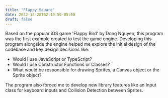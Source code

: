 ```yaml
---
title: "Flappy Square"
date: 2022-12-28T02:19:50-05:00
draft: false
---
```


Based on the popular iOS game 'Flappy Bird' by Dong Nguyen, this program was the first example created to test the game engine. Developing this program alongside the engine helped me explore the initial design of the codebase and key design decisions like: 

- Would I use JavaScript or TypeScript? 
- Would I use Constructor Functions or Classes?
- What would be responsible for drawing Sprites, a Canvas object or the Sprite object?

The program also forced me to develop new library features like an Input class for keyboard inputs and Collision Detection between Sprites.